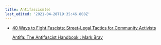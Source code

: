 ```yaml
---
title: Antifascism(e)
last_edited: '2021-04-28T19:35:46.808Z'
---
```

* [40 Ways to Fight Fascists: Street-Legal Tactics for Community Activists](https://forum.forumvooranarchisme.nl/post/7644)

  [Antifa: The Antifascist Handbook : Mark Bray](https://forum.forumvooranarchisme.nl/post/7643)
